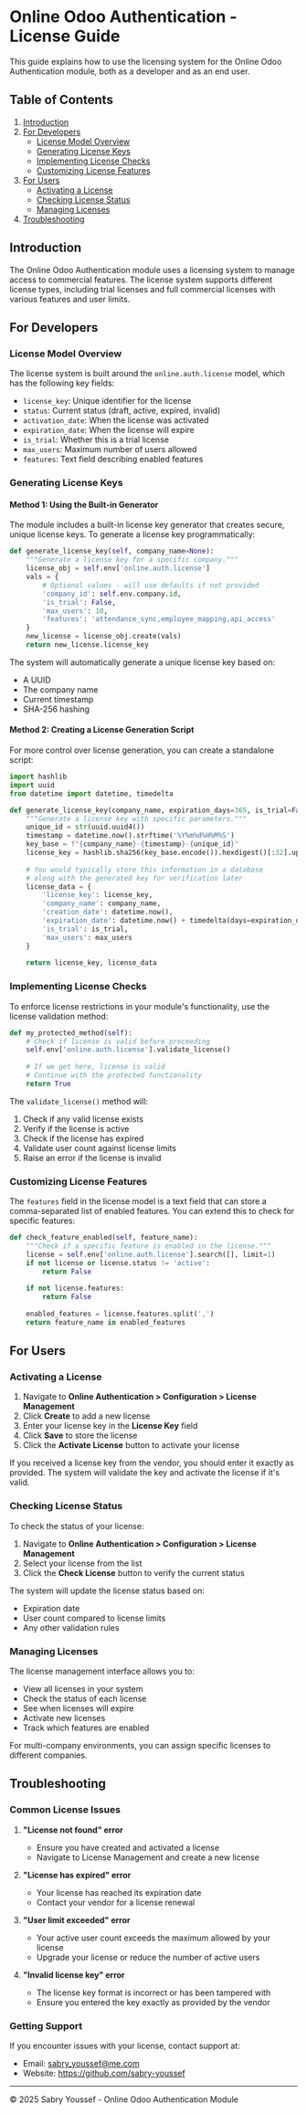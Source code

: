 # Online Odoo Authentication - License Guide

This guide explains how to use the licensing system for the Online Odoo Authentication module, both as a developer and as an end user.

## Table of Contents

1. [Introduction](#introduction)
2. [For Developers](#for-developers)
   - [License Model Overview](#license-model-overview)
   - [Generating License Keys](#generating-license-keys)
   - [Implementing License Checks](#implementing-license-checks)
   - [Customizing License Features](#customizing-license-features)
3. [For Users](#for-users)
   - [Activating a License](#activating-a-license)
   - [Checking License Status](#checking-license-status)
   - [Managing Licenses](#managing-licenses)
4. [Troubleshooting](#troubleshooting)

## Introduction

The Online Odoo Authentication module uses a licensing system to manage access to commercial features. The license system supports different license types, including trial licenses and full commercial licenses with various features and user limits.

## For Developers

### License Model Overview

The license system is built around the `online.auth.license` model, which has the following key fields:

- `license_key`: Unique identifier for the license
- `status`: Current status (draft, active, expired, invalid)
- `activation_date`: When the license was activated
- `expiration_date`: When the license will expire
- `is_trial`: Whether this is a trial license
- `max_users`: Maximum number of users allowed
- `features`: Text field describing enabled features

### Generating License Keys

#### Method 1: Using the Built-in Generator

The module includes a built-in license key generator that creates secure, unique license keys. To generate a license key programmatically:

```python
def generate_license_key(self, company_name=None):
    """Generate a license key for a specific company."""
    license_obj = self.env['online.auth.license']
    vals = {
        # Optional values - will use defaults if not provided
        'company_id': self.env.company.id,
        'is_trial': False,
        'max_users': 10,
        'features': 'attendance_sync,employee_mapping,api_access'
    }
    new_license = license_obj.create(vals)
    return new_license.license_key
```

The system will automatically generate a unique license key based on:
- A UUID
- The company name
- Current timestamp
- SHA-256 hashing

#### Method 2: Creating a License Generation Script

For more control over license generation, you can create a standalone script:

```python
import hashlib
import uuid
from datetime import datetime, timedelta

def generate_license_key(company_name, expiration_days=365, is_trial=False, max_users=0):
    """Generate a license key with specific parameters."""
    unique_id = str(uuid.uuid4())
    timestamp = datetime.now().strftime('%Y%m%d%H%M%S')
    key_base = f"{company_name}-{timestamp}-{unique_id}"
    license_key = hashlib.sha256(key_base.encode()).hexdigest()[:32].upper()
    
    # You would typically store this information in a database
    # along with the generated key for verification later
    license_data = {
        'license_key': license_key,
        'company_name': company_name,
        'creation_date': datetime.now(),
        'expiration_date': datetime.now() + timedelta(days=expiration_days),
        'is_trial': is_trial,
        'max_users': max_users
    }
    
    return license_key, license_data
```

### Implementing License Checks

To enforce license restrictions in your module's functionality, use the license validation method:

```python
def my_protected_method(self):
    # Check if license is valid before proceeding
    self.env['online.auth.license'].validate_license()
    
    # If we get here, license is valid
    # Continue with the protected functionality
    return True
```

The `validate_license()` method will:
1. Check if any valid license exists
2. Verify if the license is active
3. Check if the license has expired
4. Validate user count against license limits
5. Raise an error if the license is invalid

### Customizing License Features

The `features` field in the license model is a text field that can store a comma-separated list of enabled features. You can extend this to check for specific features:

```python
def check_feature_enabled(self, feature_name):
    """Check if a specific feature is enabled in the license."""
    license = self.env['online.auth.license'].search([], limit=1)
    if not license or license.status != 'active':
        return False
        
    if not license.features:
        return False
        
    enabled_features = license.features.split(',')
    return feature_name in enabled_features
```

## For Users

### Activating a License

1. Navigate to **Online Authentication > Configuration > License Management**
2. Click **Create** to add a new license
3. Enter your license key in the **License Key** field
4. Click **Save** to store the license
5. Click the **Activate License** button to activate your license

If you received a license key from the vendor, you should enter it exactly as provided. The system will validate the key and activate the license if it's valid.

### Checking License Status

To check the status of your license:

1. Navigate to **Online Authentication > Configuration > License Management**
2. Select your license from the list
3. Click the **Check License** button to verify the current status

The system will update the license status based on:
- Expiration date
- User count compared to license limits
- Any other validation rules

### Managing Licenses

The license management interface allows you to:

- View all licenses in your system
- Check the status of each license
- See when licenses will expire
- Activate new licenses
- Track which features are enabled

For multi-company environments, you can assign specific licenses to different companies.

## Troubleshooting

### Common License Issues

1. **"License not found" error**
   - Ensure you have created and activated a license
   - Navigate to License Management and create a new license

2. **"License has expired" error**
   - Your license has reached its expiration date
   - Contact your vendor for a license renewal

3. **"User limit exceeded" error**
   - Your active user count exceeds the maximum allowed by your license
   - Upgrade your license or reduce the number of active users

4. **"Invalid license key" error**
   - The license key format is incorrect or has been tampered with
   - Ensure you entered the key exactly as provided by the vendor

### Getting Support

If you encounter issues with your license, contact support at:
- Email: sabry_youssef@me.com
- Website: https://github.com/sabry-youssef

---

© 2025 Sabry Youssef - Online Odoo Authentication Module 
